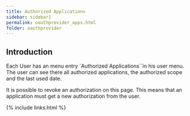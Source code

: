 ```yaml
---
title: Authorized Applications
sidebar: sidebar1
permalink: oauthprovider_apps.html
folder: oauthprovider
---
```


## Introduction

Each User has an menu entry `Authorized Applications``in his user menu. The user can see there all authorized applications, the authorized scope and the last used date.

It is possible to revoke an authorization on this page. This means that an application must get a new authorization from the user.


{% include links.html %}
